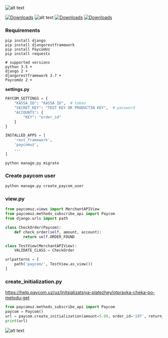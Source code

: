 ![alt text](https://i.imgur.com/bmVCvl8.jpg)

[![Downloads](https://pepy.tech/badge/paycomuz)](https://pepy.tech/project/paycomuz)
![alt text](https://img.shields.io/badge/code%20style-black-000000.svg)
[![Downloads](https://img.shields.io/pypi/v/paycomuz)](https://pypi.org/project/PaycomUz)
[![Downloads](https://black.readthedocs.io/en/stable/_static/license.svg)](https://github.com/begyy/PaycomUz/blob/master/LICENSE)

### Requirements
````
pip install django
pip install djangorestframework
pip install PaycomUz 
pip install requests

# supported versions
python 3.5 +
django 2 +
djangorestframework 3.7 +
PaycomUz 2 +
````

**settings.py**

```python
PAYCOM_SETTINGS = {
    "KASSA_ID": "KASSA ID",  # token
    "SECRET_KEY": "TEST KEY OR PRODUCTIN KEY",  # password
    "ACCOUNTS": {
        "KEY": "order_id"
    }
}

INSTALLED_APPS = [
    'rest_framework',
    'paycomuz',
    ...
]
```

```
python manage.py migrate
```

### Create paycom user
```python
python manage.py create_paycom_user
```

### view.py
```python
from paycomuz.views import MerchantAPIView
from paycomuz.methods_subscribe_api import Paycom
from django.urls import path

class CheckOrder(Paycom):
    def check_order(self, amount, account):
        return self.ORDER_FOUND

class TestView(MerchantAPIView):
    VALIDATE_CLASS = CheckOrder

urlpatterns = [
    path('paycom/', TestView.as_view())
]
```

### create_initialization.py
https://help.paycom.uz/uz/initsializatsiya-platezhey/otpravka-cheka-po-metodu-get
```python
from paycomuz.methods_subscribe_api import Paycom
paycom = Paycom()
url = paycom.create_initialization(amount=5.00, order_id='197', return_url='https://example.com/success/')
print(url)
```
![alt text](https://help.paycom.uz/images/ru/payment_initialization/checkout-get-method-response.png)
